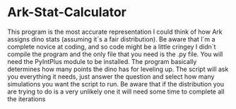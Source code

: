 # Ark-Stat-Calculator
This program is the most accurate representation I could think of how Ark assigns dino stats (assuming it´s a fair distribution). Be aware that I´m a complete novice at coding, and so code might be a little cringey
I didn´t compile the program and the only file that you need is the .py file.
You will need the PyIntPlus module to be installed.
The program basically determines how many points the dino has for leveling up.
The script will ask you everything it needs, just answer the question and select how many simulations you want the script to run.
Be aware that if the distribution you are trying to do is a very unlikely one it will need some time to complete all the iterations
